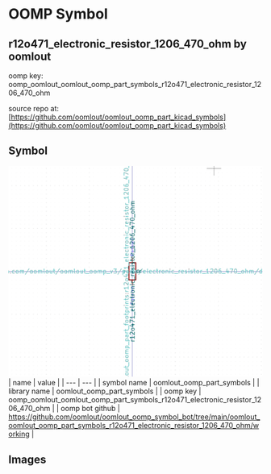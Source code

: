 # OOMP Symbol  
## r12o471_electronic_resistor_1206_470_ohm  by oomlout  
  
oomp key: oomp_oomlout_oomlout_oomp_part_symbols_r12o471_electronic_resistor_1206_470_ohm  
  
source repo at: [https://github.com/oomlout/oomlout_oomp_part_kicad_symbols](https://github.com/oomlout/oomlout_oomp_part_kicad_symbols)  
## Symbol  
  
[![working.png](working_600.png)](working.png)  
| name | value | 
| --- | --- | 
| symbol name | oomlout_oomp_part_symbols | 
| library name | oomlout_oomp_part_symbols | 
| oomp key | oomp_oomlout_oomlout_oomp_part_symbols_r12o471_electronic_resistor_1206_470_ohm | 
| oomp bot github | https://github.com/oomlout/oomlout_oomp_symbol_bot/tree/main/oomlout_oomlout_oomp_part_symbols_r12o471_electronic_resistor_1206_470_ohm/working | 
## Images  

